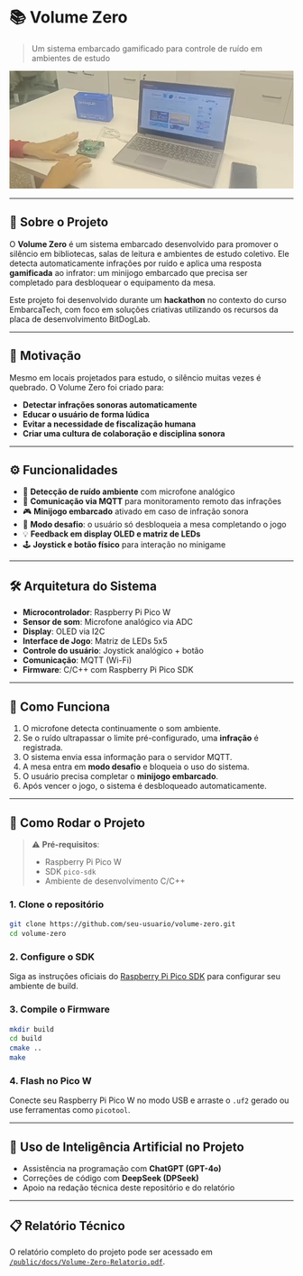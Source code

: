 # 📚 Volume Zero

> Um sistema embarcado gamificado para controle de ruído em ambientes de estudo

![Placa com display e matriz de LEDs do projeto Volume Zero](public/img/volume-zero.jpg)

---

## 🎯 Sobre o Projeto

O **Volume Zero** é um sistema embarcado desenvolvido para promover o silêncio em bibliotecas, salas de leitura e ambientes de estudo coletivo. Ele detecta automaticamente infrações por ruído e aplica uma resposta **gamificada** ao infrator: um minijogo embarcado que precisa ser completado para desbloquear o equipamento da mesa.

Este projeto foi desenvolvido durante um **hackathon** no contexto do curso EmbarcaTech, com foco em soluções criativas utilizando os recursos da placa de desenvolvimento BitDogLab.

---

## 🧠 Motivação

Mesmo em locais projetados para estudo, o silêncio muitas vezes é quebrado. O Volume Zero foi criado para:

- **Detectar infrações sonoras automaticamente**
- **Educar o usuário de forma lúdica**
- **Evitar a necessidade de fiscalização humana**
- **Criar uma cultura de colaboração e disciplina sonora**

---

## ⚙️ Funcionalidades

- 📡 **Detecção de ruído ambiente** com microfone analógico
- 📶 **Comunicação via MQTT** para monitoramento remoto das infrações
- 🎮 **Minijogo embarcado** ativado em caso de infração sonora
- 🧠 **Modo desafio**: o usuário só desbloqueia a mesa completando o jogo
- 💡 **Feedback em display OLED e matriz de LEDs**
- 🕹️ **Joystick e botão físico** para interação no minigame

---

## 🛠️ Arquitetura do Sistema

- **Microcontrolador**: Raspberry Pi Pico W
- **Sensor de som**: Microfone analógico via ADC
- **Display**: OLED via I2C
- **Interface de Jogo**: Matriz de LEDs 5x5
- **Controle do usuário**: Joystick analógico + botão
- **Comunicação**: MQTT (Wi-Fi)
- **Firmware**: C/C++ com Raspberry Pi Pico SDK

---

## 🧩 Como Funciona

1. O microfone detecta continuamente o som ambiente.
2. Se o ruído ultrapassar o limite pré-configurado, uma **infração** é registrada.
3. O sistema envia essa informação para o servidor MQTT.
4. A mesa entra em **modo desafio** e bloqueia o uso do sistema.
5. O usuário precisa completar o **minijogo embarcado**.
6. Após vencer o jogo, o sistema é desbloqueado automaticamente.

---

## 🚀 Como Rodar o Projeto

> ⚠️ **Pré-requisitos**:
> - Raspberry Pi Pico W
> - SDK `pico-sdk`
> - Ambiente de desenvolvimento C/C++

### 1. Clone o repositório

```bash
git clone https://github.com/seu-usuario/volume-zero.git
cd volume-zero
```

### 2. Configure o SDK

Siga as instruções oficiais do [Raspberry Pi Pico SDK](https://github.com/raspberrypi/pico-sdk) para configurar seu ambiente de build.

### 3. Compile o Firmware

```bash
mkdir build
cd build
cmake ..
make
```

### 4. Flash no Pico W

Conecte seu Raspberry Pi Pico W no modo USB e arraste o `.uf2` gerado ou use ferramentas como `picotool`.

---

## 🤖 Uso de Inteligência Artificial no Projeto

- Assistência na programação com **ChatGPT (GPT-4o)**
- Correções de código com **DeepSeek (DPSeek)**
- Apoio na redação técnica deste repositório e do relatório

---

## 📋 Relatório Técnico

O relatório completo do projeto pode ser acessado em [`/public/docs/Volume-Zero-Relatorio.pdf`](public/docs/Volume-Zero-Relatorio.pdf).
